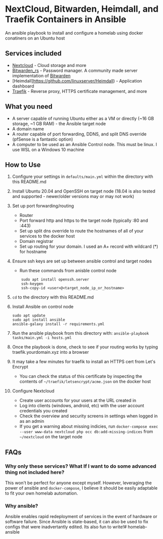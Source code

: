 # NextCloud, Bitwarden, Heimdall, and Traefik Containers in Ansible

An ansible playbook to install and configure a homelab using docker conatiners on an Ubuntu host

## Services included
* [Nextcloud](https://nextcloud.com) - Cloud storage and more
* [Bitwarden_rs](https://github.com/dani-garcia/bitwarden_rs) - Password manager. A community made server implementation of [Bitwarden](https://bitwarden.com)
* [Heimdall]https://github.com/linuxserver/Heimdall) - Application dashboard
* [Traefik](https://traefik.io) - Reverse proxy, HTTPS certificate management, and more 

## What you need
* A server capable of running Ubuntu either as a VM or directly (~16 GB storage, ~1 GB RAM) - the Ansible target node
* A domain name 
* A router capable of port forwarding, DDNS, and split DNS override (pfSense is a fantastic option)
* A computer to be used as an Ansible Control node. This must be linux. I use WSL on a Windows 10 machine

## How to Use

1. Configure your settings in `defaults/main.yml` within the directory with this README.md
2. Install Ubuntu 20.04 and OpenSSH on target node (18.04 is also tested and supported - newer/older versions may or may not work)
3. Set up port forwarding/routing

    * Router
        
    - Port forward http and https to the target node (typically :80 and :443)
    - Set up split dns override to route the hostnames of all of your services to the docker host

    * Domain registrar

    - Set up routing for your domain. I used an A+ record with wildcard (*) for hostname

4. Ensure ssh keys are set up between ansible control and target nodes

    * Run these commands from anisble control node
    ``` 
        sudo apt install openssh.server
        ssh-keygen
        ssh-copy-id <user>@<target_node_ip_or_hostname>
    ```
5. `cd` to the directory with this README.md
4. Install Ansible on control node
    ```
    sudo apt update
    sudo apt install ansible
    ansible-galaxy install -r requirements.yml
    ```
7. Run the ansible playbook from this directory with:
        ```
        ansible-playbook tasks/main.yml -i hosts.yml
        ```
8. Once the playbook is done, check to see if your routing works by typing traefik.yourdomain.xyz into a browser
9. It may take a few minutes for traefik to install an HTTPS cert from Let's Encrypt

    * You can check the status of this certificate by inspecting the contents of `~/traefik/letsencrypt/acme.json` on the docker host
10. Configure Nextcloud
    * Create user accounts for your users at the URL created in 
    * Log into clients (windows, android, etc) with the user account credentials you created
    * Check the overview and security screens in settings when logged in as an admin
    * If you get a warning about missing indicies, run `docker-compose exec --user www-data nextcloud php occ db:add-missing-indices` from `~/nextcloud` on the target node

## FAQs
### Why only these services? What If I want to do some advanced thing not included here?
This won't be perfect for anyone except myself. However, leveraging the power of ansible and `docker-compose`,
I believe it should be easily adaptable to fit your own homelab automation.

### Why ansible? 
Ansible enables rapid redeployment of services in the event of hardware or software failure. 
Since Ansible is state-based, it can also be used to fix configs that were inadvertantly edited. Its also fun to write!# homelab-ansible
